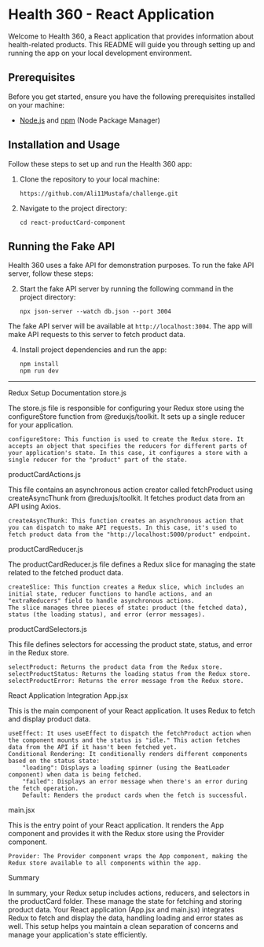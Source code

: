 
# Health 360 - React Application

Welcome to Health 360, a React application that provides information about health-related products. This README will guide you through setting up and running the app on your local development environment.

## Prerequisites

Before you get started, ensure you have the following prerequisites installed on your machine:

- [Node.js](https://nodejs.org/) and [npm](https://www.npmjs.com/) (Node Package Manager)

## Installation and Usage

Follow these steps to set up and run the Health 360 app:

1. Clone the repository to your local machine:

   ```shell
   https://github.com/Ali11Mustafa/challenge.git
   ```

2. Navigate to the project directory:

   ```shell
   cd react-productCard-component
   ```
## Running the Fake API

Health 360 uses a fake API for demonstration purposes. To run the fake API server, follow these steps:

2. Start the fake API server by running the following command in the project directory:

   ```shell
   npx json-server --watch db.json --port 3004
   ```

The fake API server will be available at `http://localhost:3004`. The app will make API requests to this server to fetch product data.

4. Install project dependencies and run the app:

   ```shell
   npm install
   npm run dev
   ```



-----------------------------------------

Redux Setup Documentation
store.js

The store.js file is responsible for configuring your Redux store using the configureStore function from @reduxjs/toolkit. It sets up a single reducer for your application.

    configureStore: This function is used to create the Redux store. It accepts an object that specifies the reducers for different parts of your application's state. In this case, it configures a store with a single reducer for the "product" part of the state.

productCardActions.js

This file contains an asynchronous action creator called fetchProduct using createAsyncThunk from @reduxjs/toolkit. It fetches product data from an API using Axios.

    createAsyncThunk: This function creates an asynchronous action that you can dispatch to make API requests. In this case, it's used to fetch product data from the "http://localhost:5000/product" endpoint.

productCardReducer.js

The productCardReducer.js file defines a Redux slice for managing the state related to the fetched product data.

    createSlice: This function creates a Redux slice, which includes an initial state, reducer functions to handle actions, and an "extraReducers" field to handle asynchronous actions.
    The slice manages three pieces of state: product (the fetched data), status (the loading status), and error (error messages).

productCardSelectors.js

This file defines selectors for accessing the product state, status, and error in the Redux store.

    selectProduct: Returns the product data from the Redux store.
    selectProductStatus: Returns the loading status from the Redux store.
    selectProductError: Returns the error message from the Redux store.

React Application Integration
App.jsx

This is the main component of your React application. It uses Redux to fetch and display product data.

    useEffect: It uses useEffect to dispatch the fetchProduct action when the component mounts and the status is "idle." This action fetches data from the API if it hasn't been fetched yet.
    Conditional Rendering: It conditionally renders different components based on the status state:
        "loading": Displays a loading spinner (using the BeatLoader component) when data is being fetched.
        "failed": Displays an error message when there's an error during the fetch operation.
        Default: Renders the product cards when the fetch is successful.

main.jsx

This is the entry point of your React application. It renders the App component and provides it with the Redux store using the Provider component.

    Provider: The Provider component wraps the App component, making the Redux store available to all components within the app.

Summary

In summary, your Redux setup includes actions, reducers, and selectors in the productCard folder. These manage the state for fetching and storing product data. Your React application (App.jsx and main.jsx) integrates Redux to fetch and display the data, handling loading and error states as well. This setup helps you maintain a clean separation of concerns and manage your application's state efficiently.
